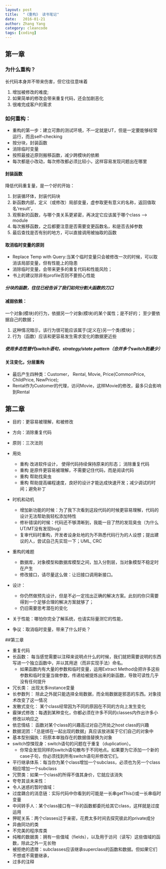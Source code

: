 ```yaml
---
layout: post
title:  "《重构》 读书笔记"
date:   2016-01-21
author: Zhang Yang
category: cleancode
tags: [coding]
---
```


## 第一章

### 为什么重构？
长代码本身并不带来伤害，但它往往意味着

1. 增加被修改的难度;
2. 如果简单的修改会带来重复代码，还会加剧恶化
3. 很难完成客户的需求

### 如何重构：

* 重构的第一步：建立可靠的测试环境，不一定就是UT，但是一定要能够经常运行，而且self-checking
* 按分块，封装函数
* 消除临时变量
* 按照最接近原则搬移函数，减少跨模块的依赖
* 每次都是小改动，每次修改都必须比较小，这样容易发现问题出在哪里

#### 封装函数 
降低代码重复量，是一个好的开始：

1. 封装循环体，封装代码块
2. 新函数内部，定义（或修改）局部变量，虚参取更有意义的名称，返回值取名‘result’，
3. 观察新的函数，与哪个类关系更紧密，再决定它应该属于哪个class   --> module
4. 每次搬移函数，之后都要注意是否需要变更函数名，和是否去掉参数
5. 最后查找是否有别的地方，可以直接调用被抽取的函数
 
#### 取消临时变量的原则
* Replace Temp with Query:当某个临时变量只会被修改一次的时候，可以取消该局部变量，但有性能上的隐患
* 消除临时变量，会带来更多的重复代码和性能风险；
* 书上的建议除非有profile否则不要担心性能

##### 分块的函数，往往已经告诉了我们如何分割大函数的刀口

#### 减弱依赖：
一个对象(模块)的行为，依据另一个对象(模块)的某个属性；是不好的；
至少要依据自己的数据；

1. 这种情况暗示，该行为很可能应该属于(定义在)另一个类(模块)；
2. 行为（函数）应该和更容易发生需求变化的数据更近些
 
##### 使用多态性替代switch语句，strategy/state pattern（合并多个switch到最少）

#### 关注变化，分层重构
* 最后产生四种类：Customer， Rental, Movie, Price(CommonPrice, ChildPrice, NewPrice);
* Rental作为Customer的代理，访问Movie，这样Movie的修改，最多只会影响到Rental

 
## 第二章
* 目的：更容易被理解，和被修改
* 方向：消除重复代码
* 原则：三次法则
* 用处 
  * 重构 改进软件设计， 使得代码持续保持原来的形态； 消除重复代码
  * 重构 是原件更容易被理解，不需要记住代码，而是阅读代码
  * 重构 帮助找臭虫
  * 重构 帮助提高编程速度，良好的设计才能达成快速开发；减少调试的时间；避免补丁

* 时机和动机
  * 增加新功能的时候：为了我下次看到这段代码的时候更容易理解，代码的设计无法帮助我轻松添加特性
  * 修补错误的时候：代码还不够清晰到，我能一目了然的发现臭虫（为什么UT/MT没有发现bug）
  * 复审代码时重构，开发者设身处地的为不熟悉代码行为的人设想；提出建议的人，尝试自己先实现一下；UML, CRC
 
* 重构的难题
  * 数据库，对象模型和数据库模型之间，加入分割层，当对象模型不稳定时在产生
  * 修改接口，请尽量这么做：让旧接口调用新接口。
 
* 设计：
  * 你仍然做预先设计，但是不必一定找出正确的解决方案。此刻的你只需要得到一个足够合理的解决方案就够了；
  * 仍旧需要思考潜在的变化
      
* 关于性能：哪怕你完全了解系统，也请实际量测它的性能，
 
* 争议：取消临时变量，带来了什么好处？
 
 
##第三章

* 重复代码
* 长函数： 每当感觉需要以注释来说明点什么的时候，我们就把需要说明的东西写进一个独立函数中，并以其用途（而非实现手法）命名。
  * 如果函数内有大量的参数和临时变量，运用Extract Method会把许多这些参数和临时变量当做参数，传递给被提炼出来的新函数，导致可读性几乎没有任何提升
* 冗长类： 出现太多instance变量
* 长参数列： 除此之外就只能选择全局数据，而全局数据是邪恶的东西。对象技术改变了这一情况
* 发散式变化： 某个class经常因为不同的原因在不同的方向上发生变化
* 霰弹式修改：每遇到某种变化，你都必须在许多不同的classes内作出许多小修改以响应之
* 依恋情结： 函数对某个class的兴趣高过对自己所处之host class的兴趣
* 数据泥团：「总是绑在一起出现的数据」真应该放进属于它们自己的对象中
* 基本型别偏执：将原本单独存在的数据值替换为对象
* switch惊悚现身：switch语句的问题在于重复（duplication）。
  * 你常会发现同样的switch语句散布于不同地点。如果要为它添加一个新的case子句，你必须找到所有switch语句并修改它们。
* 平行继承体系：每当你为某个class增加一个subclass，必须也为另一个class相应增加一个subclass
* 冗赘类：如果一个class的所得不值其身价，它就应该消失
* 夸夸其谈未来性：
* 令人迷惑的暂时值域：
* 过度耦合的消息链：实际代码中你看到的可能是一长串getThis()或一长串临时变量
* 中间转手人：某个class接口有一半的函数都委托给其它class，这样就是过度运用
* 狎昵关系：两个classes过于亲密，花费太多时间去探究彼此的private成分
* 异曲同功的类
* 不完美的程序库类
* 纯稚的数据类：拥有一些值域（fields），以及用于访问（读写）这些值域的函数，除此之外一无长物
* 被拒绝的遗赠：subclasses应该继承superclass的函数和数据。但如果它们不想或不需要继承，
* 过多的注释
